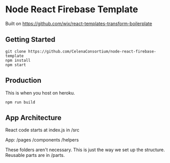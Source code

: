 Node React Firebase Template
============================


Built on https://github.com/wix/react-templates-transform-boilerplate

Getting Started
------------
<pre><code>git clone https://github.com/CelenaConsortium/node-react-firebase-template
npm install
npm start
</code></pre>

Production
------------
This is when you host on heroku.

<pre><code>npm run build
</code></pre>


## App Architecture

React code starts at index.js in /src

App:
/pages
/components
/helpers

These folders aren't necessary. This is just the way we set up the structure.
Reusable parts are in /parts.
